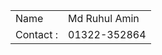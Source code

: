 <table>
  <tr>
    <td>Name </td>
    <td>Md Ruhul Amin</td
  </tr>
   <tr>
        <td>Contact : </td>
        <td>01322-352864</td>
    </tr>

</table>

